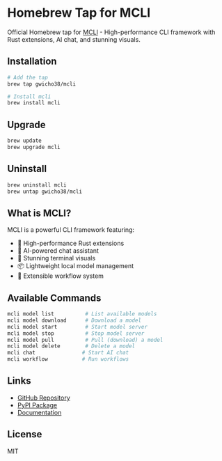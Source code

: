 # Homebrew Tap for MCLI

Official Homebrew tap for [MCLI](https://github.com/gwicho38/mcli) - High-performance CLI framework with Rust extensions, AI chat, and stunning visuals.

## Installation

```bash
# Add the tap
brew tap gwicho38/mcli

# Install mcli
brew install mcli
```

## Upgrade

```bash
brew update
brew upgrade mcli
```

## Uninstall

```bash
brew uninstall mcli
brew untap gwicho38/mcli
```

## What is MCLI?

MCLI is a powerful CLI framework featuring:
- 🚀 High-performance Rust extensions
- 🤖 AI-powered chat assistant
- 🎨 Stunning terminal visuals
- 📦 Lightweight local model management
- 🔧 Extensible workflow system

## Available Commands

```bash
mcli model list          # List available models
mcli model download      # Download a model
mcli model start         # Start model server
mcli model stop          # Stop model server
mcli model pull          # Pull (download) a model
mcli model delete        # Delete a model
mcli chat               # Start AI chat
mcli workflow           # Run workflows
```

## Links

- [GitHub Repository](https://github.com/gwicho38/mcli)
- [PyPI Package](https://pypi.org/project/mcli-framework/)
- [Documentation](https://github.com/gwicho38/mcli#readme)

## License

MIT
